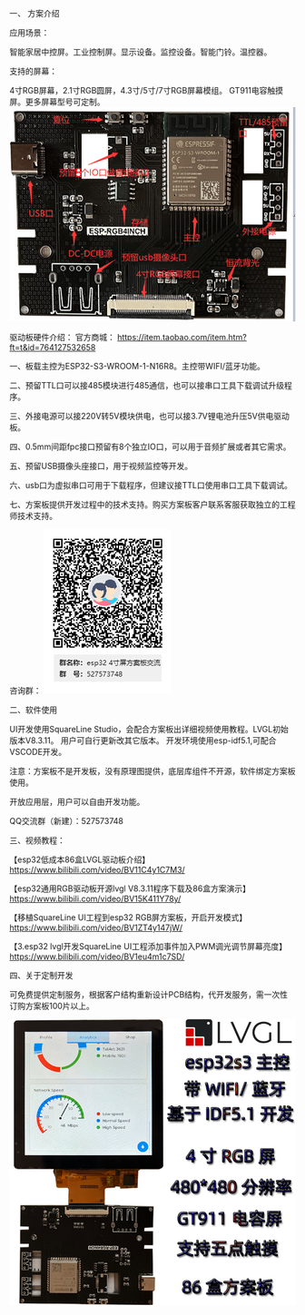 一、	方案介绍 

应用场景：

智能家居中控屏。工业控制屏。显示设备。监控设备。智能门铃。温控器。

支持的屏幕：

4寸RGB屏幕，2.1寸RGB圆屏，4.3寸/5寸/7寸RGB屏幕模组。
GT911电容触摸屏。更多屏幕型号可定制。
![输入图片说明](%E8%A7%84%E6%A0%BC%E4%B9%A6%E7%AD%89/1.png)

驱动板硬件介绍：
官方商城：
https://item.taobao.com/item.htm?ft=t&id=764127532658

一、板载主控为ESP32-S3-WROOM-1-N16R8。主控带WIFI/蓝牙功能。

二、预留TTL口可以接485模块进行485通信，也可以接串口工具下载调试升级程序。

三、外接电源可以接220V转5V模块供电，也可以接3.7V锂电池升压5V供电驱动板。

四、0.5mm间距fpc接口预留有8个独立IO口，可以用于音频扩展或者其它需求。

五、预留USB摄像头座接口，用于视频监控等开发。

六、usb口为虚拟串口可用于下载程序，但建议接TTL口使用串口工具下载调试。

七、方案板提供开发过程中的技术支持。购买方案板客户联系客服获取独立的工程师技术支持。

咨询群：
![输入图片说明](%E8%A7%84%E6%A0%BC%E4%B9%A6%E7%AD%89/esp32%204%E5%AF%B8%E5%B1%8F%E6%96%B9%E6%A1%88%E6%9D%BF%E4%BA%A4%E6%B5%81%E7%BE%A4%E4%BA%8C%E7%BB%B4%E7%A0%81.png)

二、软件使用

UI开发使用SquareLine Studio，会配合方案板出详细视频使用教程。LVGL初始版本V8.3.11。
用户可自行更新改其它版本。
开发环境使用esp-idf5.1,可配合VSCODE开发。

注意：方案板不是开发板，没有原理图提供，底层库组件不开源，软件绑定方案板使用。

开放应用层，用户可以自由开发功能。

QQ交流群（新建）：527573748

三、视频教程：

【esp32低成本86盒LVGL驱动板介绍】 https://www.bilibili.com/video/BV11C4y1C7M3/

【esp32通用RGB驱动板开源lvgl V8.3.11程序下载及86盒方案演示】 https://www.bilibili.com/video/BV15K411Y78y/

【移植SquareLine UI工程到esp32 RGB屏方案板，开启开发模式】 https://www.bilibili.com/video/BV1ZT4y147jW/

【3.esp32 lvgl开发SquareLine UI工程添加事件加入PWM调光调节屏幕亮度】 https://www.bilibili.com/video/BV1eu4m1c7SD/

四、关于定制开发

可免费提供定制服务，根据客户结构重新设计PCB结构，代开发服务，需一次性订购方案板100片以上。

![输入图片说明](%E8%A7%84%E6%A0%BC%E4%B9%A6%E7%AD%89/86box.jpg)

